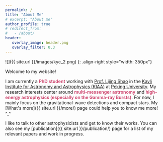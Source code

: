 ```yaml
---
permalink: /
title: "About Me"
# excerpt: "About me"
author_profile: true
# redirect_from: 
#   - /about/
header:
   overlay_image: header.png
   overlay_filter: 0.3
---
```


![]({{ site.url }}/images/kyc_2.png)
{: .align-right style="width: 350px"} 

Welcome to my website! 

I am currently a <a style="color: #CF4C73;"><b>PhD student</b></a> working with [Prof. Lijing Shao](http://friendshao.github.io/about/) in the [Kavli Institute for Astronomy and Astrophysics (KIAA)](http://kiaa.pku.edu.cn) at [Peking University](https://english.pku.edu.cn/).
My research interests center around <a style="color: #CF4C73;"><b>multi-messenger astronomy</b></a> and <a style="color: #CF4C73;"><b>high-energy astrophysics (especially on the Gamma-ray Bursts)</b></a>. 
For now, I mainly focus on the gravitational-wave detections and compact stars. 
My [What's more]({{ site.url }}/more/) page could help you to know me more! ^_^ 

I like to talk to other astrophysicists and get to know their works. You can also see my
[publication]({{ site.url }}/publication/) page for a list of my relevant papers and work in progress.






